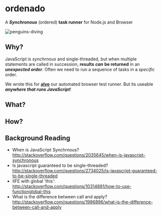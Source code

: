 # ordenado

A ***Synchronous*** (ordered) **task runner** for Node.js and Browser

![penguins-diving](http://i.imgur.com/LSnUID3.jpg)

## Why?

JavaScript is *synchrnous* and single-threaded, but when multiple
statements are called in succession, **results** ***can*** **be returned** in an
***unexpected order***.
Often we need to run a sequence of tasks in a *specific* order.

We wrote this for [**alvo**](https://github.com/dwyl/alvo) our automated browser test runner. But its useable ***anywhere that runs JavaScript***!


## What?



## How?




## Background Reading

+ When is JavaScript Synchrnous?
http://stackoverflow.com/questions/2035645/when-is-javascript-synchronous
+ Is javascript guaranteed to be single-threaded?
http://stackoverflow.com/questions/2734025/is-javascript-guaranteed-to-be-single-threaded
+ IIFE with global 'this':
http://stackoverflow.com/questions/10314891/how-to-use-functionglobal-this
+ What is the difference between call and apply?
http://stackoverflow.com/questions/1986896/what-is-the-difference-between-call-and-apply
